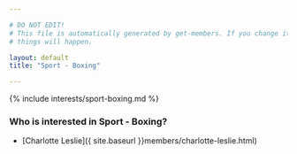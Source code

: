 ```yaml
---

# DO NOT EDIT!
# This file is automatically generated by get-members. If you change it, bad
# things will happen.

layout: default
title: "Sport - Boxing"

---
```


{% include interests/sport-boxing.md %}

### Who is interested in Sport - Boxing?


* [Charlotte Leslie]({ site.baseurl }}members/charlotte-leslie.html)
